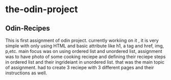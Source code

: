 # the-odin-project
## Odin-Recipes

This is first assignment of odin project.
currently workiing on it , it is very simple with only using HTML and basic attribute like h1, a tag and href, img, p,etc.
main focus was on using ordered list and unordered list, assignment was to have photo of some cooking reciepe and defining their reciepe steps in ordered list and their ingrideiant in unordered list. that was the main topic of assignment.
had to create 3 reciepe with 3 different pages and their instructions as well.
